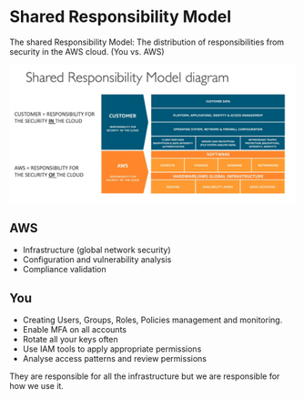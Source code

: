 # Shared Responsibility Model

The shared Responsibility Model: The distribution of responsibilities from security in the AWS cloud. (You vs. AWS)

![](../Images/sharedresp.png)

## AWS

- Infrastructure (global network security)
- Configuration and vulnerability analysis
- Compliance validation

## You

- Creating Users, Groups, Roles, Policies management and monitoring.
- Enable MFA on all accounts
- Rotate all your keys often 
- Use IAM tools to apply appropriate permissions
- Analyse access patterns and review permissions

They are responsible for all the infrastructure but we are responsible for how we use it.